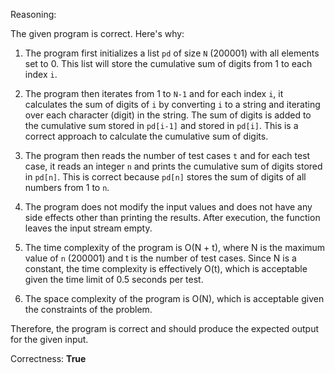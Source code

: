 Reasoning:

The given program is correct. Here's why:

1. The program first initializes a list `pd` of size `N` (200001) with all elements set to 0. This list will store the cumulative sum of digits from 1 to each index `i`.

2. The program then iterates from 1 to `N-1` and for each index `i`, it calculates the sum of digits of `i` by converting `i` to a string and iterating over each character (digit) in the string. The sum of digits is added to the cumulative sum stored in `pd[i-1]` and stored in `pd[i]`. This is a correct approach to calculate the cumulative sum of digits.

3. The program then reads the number of test cases `t` and for each test case, it reads an integer `n` and prints the cumulative sum of digits stored in `pd[n]`. This is correct because `pd[n]` stores the sum of digits of all numbers from 1 to `n`.

4. The program does not modify the input values and does not have any side effects other than printing the results. After execution, the function leaves the input stream empty.

5. The time complexity of the program is O(N + t), where N is the maximum value of `n` (200001) and t is the number of test cases. Since N is a constant, the time complexity is effectively O(t), which is acceptable given the time limit of 0.5 seconds per test.

6. The space complexity of the program is O(N), which is acceptable given the constraints of the problem.

Therefore, the program is correct and should produce the expected output for the given input.

Correctness: **True**